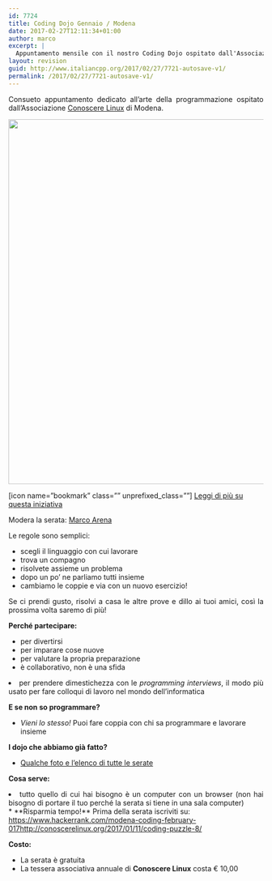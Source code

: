 ```yaml
---
id: 7724
title: Coding Dojo Gennaio / Modena
date: 2017-02-27T12:11:34+01:00
author: marco
excerpt: |
  Appuntamento mensile con il nostro Coding Dojo ospitato dall'Associazione "Conoscere Linux", nella palestra digitale di Modena. Tre esercizi proposti, qualsiasi linguaggio di programmazione ammesso, si lavora a coppie e al termine di ogni esercizio si raccontano le soluzioni e si fa una breve retrospettiva sui compromessi scelti, le varianti e così via. Modera la serata Marco Arena.
layout: revision
guid: http://www.italiancpp.org/2017/02/27/7721-autosave-v1/
permalink: /2017/02/27/7721-autosave-v1/
---
```

<p style="text-align: justify;">
  Consueto appuntamento dedicato all&#8217;arte della programmazione ospitato dall&#8217;Associazione <a href="http://conoscerelinux.org" target="_blank">Conoscere Linux</a> di Modena.
</p>

<center>
  <img loading="lazy" class="size-large" src="https://i2.wp.com/www.italiancpp.org/wp-content/uploads/2016/04/WP_20170124_21_20_08_Pro.jpg?fit=1460%2C721" width="1281" height="721" />
</center>

<!--more-->

[icon name=&#8221;bookmark&#8221; class=&#8221;&#8221; unprefixed_class=&#8221;&#8221;] <a href="http://www.italiancpp.org/2016/04/12/italian-coding-dojo/" target="_blank">Leggi di più su questa iniziativa</a>

Modera la serata: <a href="https://it.linkedin.com/in/marcoarena" target="_blank">Marco Arena</a>

Le regole sono semplici:

  * scegli il linguaggio con cui lavorare
  * trova un compagno
  * risolvete assieme un problema
  * dopo un po&#8217; ne parliamo tutti insieme
  * cambiamo le coppie e via con un nuovo esercizio!

<p style="text-align: justify;">
  Se ci prendi gusto, risolvi a casa le altre prove e dillo ai tuoi amici, così la prossima volta saremo di più!
</p>

**Perché partecipare:**

  * per divertirsi
  * per imparare cose nuove
  * per valutare la propria preparazione
  * è collaborativo, non è una sfida
<li style="text-align: justify;">
  per prendere dimestichezza con le <em>programming interviews</em>, il modo più usato per fare colloqui di lavoro nel mondo dell&#8217;informatica
</li>

**E se non so programmare?**

  * _Vieni lo stesso!_ Puoi fare coppia con chi sa programmare e lavorare insieme

**I dojo che abbiamo già fatto?**

  * [Qualche foto e l&#8217;elenco di tutte le serate](http://www.italiancpp.org/coding-dojos/)

**Cosa serve:**

<li style="text-align: justify;">
  tutto quello di cui hai bisogno è un computer con un browser (non hai bisogno di portare il tuo perché la serata si tiene in una sala computer)
</li>
  * **Risparmia tempo!** Prima della serata iscriviti su:  
    <a href="http://conoscerelinux.org/2017/01/11/coding-puzzle-8/" target="_blank">https://www.hackerrank.com/modena-coding-february-017http://conoscerelinux.org/2017/01/11/coding-puzzle-8/</a>

**Costo:**

  * La serata è gratuita
  * La tessera associativa annuale di **Conoscere Linux** costa € 10,00

&nbsp;